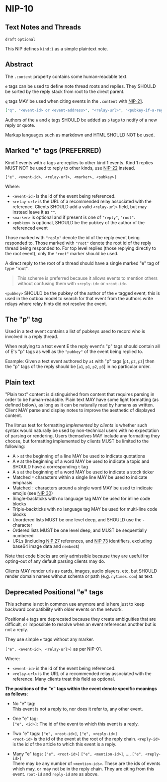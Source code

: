 NIP-10
======

Text Notes and Threads
----------------------

`draft` `optional`

This NIP defines `kind:1` as a simple plaintext note.

## Abstract

The `.content` property contains some human-readable text. 

`e` tags can be used to define note thread roots and replies. They SHOULD be sorted by the reply stack from root to the direct parent.

`q` tags MAY be used when citing events in the `.content` with [NIP-21](21.md).

```json
["q", "<event-id> or <event-address>", "<relay-url>", "<pubkey-if-a-regular-event>"]
```

Authors of the `e` and `q` tags SHOULD be added as `p` tags to notify of a new reply or quote.

Markup languages such as markdown and HTML SHOULD NOT be used. 

## Marked "e" tags (PREFERRED)

Kind 1 events with `e` tags are replies to other kind 1 events. Kind 1 replies MUST NOT be used to reply to other kinds, use [NIP-22](22.md) instead. 

`["e", <event-id>, <relay-url>, <marker>, <pubkey>]`

Where:

 * `<event-id>` is the id of the event being referenced.
 * `<relay-url>` is the URL of a recommended relay associated with the reference. Clients SHOULD add a valid `<relay-url>` field, but may instead leave it as `""`.
 * `<marker>` is optional and if present is one of `"reply"`, `"root"`.
 * `<pubkey>` is optional, SHOULD be the pubkey of the author of the referenced event

Those marked with `"reply"` denote the id of the reply event being responded to.  Those marked with `"root"` denote the root id of the reply thread being responded to. For top level replies (those replying directly to the root event), only the `"root"` marker should be used. 

A direct reply to the root of a thread should have a single marked "e" tag of type "root".

>This scheme is preferred because it allows events to mention others without confusing them with `<reply-id>` or `<root-id>`.

`<pubkey>` SHOULD be the pubkey of the author of the `e` tagged event, this is used in the outbox model to search for that event from the authors write relays where relay hints did not resolve the event.

## The "p" tag
Used in a text event contains a list of pubkeys used to record who is involved in a reply thread.

When replying to a text event E the reply event's "p" tags should contain all of E's "p" tags as well as the `"pubkey"` of the event being replied to.

Example:  Given a text event authored by `a1` with "p" tags [`p1`, `p2`, `p3`] then the "p" tags of the reply should be [`a1`, `p1`, `p2`, `p3`]
in no particular order.

## Plain text

"Plain text" content is distinguished from content that requires parsing in order to be human-readable. Plain text MAY have some light formatting (as defined below), as long as it can be naturally read by humans as written. Client MAY parse and display notes to improve the aesthetic of displayed content.

The litmus test for formatting _implemented by clients_ is whether such syntax would naturally be used by non-technical users with no expectation of parsing or rendering. Users themselves MAY include any formatting they choose, but formatting implemented by clients MUST be limited to the following:

- A `>` at the beginning of a line MAY be used to indicate quotations
- A `#` at the beginning of a word MAY be used to indicate a topic and SHOULD have a corresponding `t` tag
- A `$` at the beginning of a word MAY be used to indicate a stock ticker
- Matched `*` characters within a single line MAY be used to indicate emphasis
- Matched `:` characters around a single word MAY be used to indicate emojis (see [NIP 30](./30.md))
- Single-backticks with no language tag MAY be used for inline code blocks
- Triple-backticks with no language tag MAY be used for multi-line code blocks
- Unordered lists MUST be one level deep, and SHOULD use the `-` character
- Ordered lists MUST be one level deep, and MUST be sequentially numbered
- URLs (including [NIP 27](./27.md) references, and [NIP 73](./73.md) identifiers, excluding base64 image data and `nembed`s)

Note that code blocks are only admissible because they are useful for opting-out of any default parsing clients may do.

Clients MAY render urls as cards, images, audio players, etc, but SHOULD render domain names without schema or path (e.g. `nytimes.com`) as text.

## Deprecated Positional "e" tags

This scheme is not in common use anymore and is here just to keep backward compatibility with older events on the network. 

Positional `e` tags are deprecated because they create ambiguities that are difficult, or impossible to resolve when an event references another but is not a reply.

They use simple `e` tags without any marker. 

`["e", <event-id>, <relay-url>]` as per NIP-01.

Where:

 * `<event-id>` is the id of the event being referenced.
 * `<relay-url>` is the URL of a recommended relay associated with the reference.  Many clients treat this field as optional.

**The positions of the "e" tags within the event denote specific meanings as follows**:

 * No "e" tag: <br>
 This event is not a reply to, nor does it refer to, any other event.

 * One "e" tag: <br>
 `["e", <id>]`: The id of the event to which this event is a reply.

 * Two "e" tags:  `["e", <root-id>]`, `["e", <reply-id>]` <br>
 `<root-id>` is the id of the event at the root of the reply chain.  `<reply-id>` is the id of the article to which this event is a reply.

 * Many "e" tags: `["e", <root-id>]` `["e", <mention-id>]`, ..., `["e", <reply-id>]`<br>
There may be any number of `<mention-ids>`.  These are the ids of events which may, or may not be in the reply chain.
They are citing from this event.  `root-id` and `reply-id` are as above.
